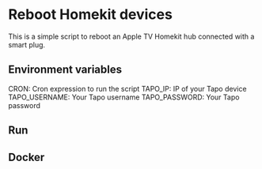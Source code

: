 
# Reboot Homekit devices

This is a simple script to reboot an Apple TV Homekit hub connected with a smart plug.

## Environment variables

CRON: Cron expression to run the script
TAPO_IP: IP of your Tapo device
TAPO_USERNAME: Your Tapo username
TAPO_PASSWORD: Your Tapo password

## Run


## Docker
